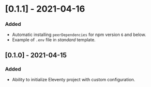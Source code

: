 # [0.1.1] - 2021-04-16

### Added

- Automatic installing `peerDependencies` for npm version `6` and below.
- Example of `.env` file in _standard_ template.

## [0.1.0] - 2021-04-15

### Added

- Ability to initialize Eleventy project with custom configuration.
